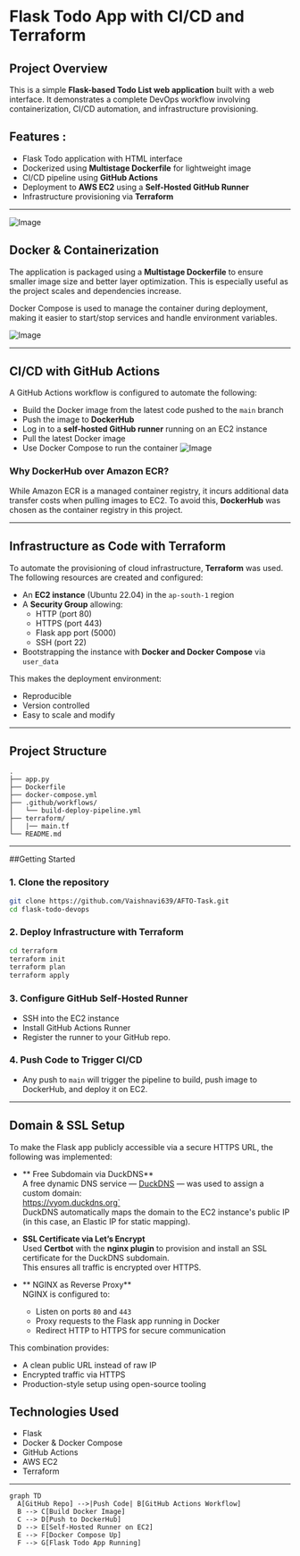 # Flask Todo App with CI/CD and Terraform

## Project Overview
This is a simple **Flask-based Todo List web application** built with a web interface. It demonstrates a complete DevOps workflow involving containerization, CI/CD automation, and infrastructure provisioning.

## Features :
- Flask Todo application with HTML interface
- Dockerized using **Multistage Dockerfile** for lightweight image
- CI/CD pipeline using **GitHub Actions**
- Deployment to **AWS EC2** using a **Self-Hosted GitHub Runner**
- Infrastructure provisioning via **Terraform**

---
![Image](https://github.com/user-attachments/assets/ebb54095-a1c8-4e29-8622-0f8aab31ec6d)

## Docker & Containerization
The application is packaged using a **Multistage Dockerfile** to ensure smaller image size and better layer optimization. This is especially useful as the project scales and dependencies increase.

Docker Compose is used to manage the container during deployment, making it easier to start/stop services and handle environment variables.

![Image](https://github.com/user-attachments/assets/4054e986-0b58-40ed-854a-4f65550ecbac)

---

## CI/CD with GitHub Actions
A GitHub Actions workflow is configured to automate the following:
- Build the Docker image from the latest code pushed to the `main` branch
- Push the image to **DockerHub**
- Log in to a **self-hosted GitHub runner** running on an EC2 instance
- Pull the latest Docker image
- Use Docker Compose to run the container
  ![Image](https://github.com/user-attachments/assets/88df59b9-2243-4ea8-b52a-ce960c6d14a6)

### Why DockerHub over Amazon ECR?
While Amazon ECR is a managed container registry, it incurs additional data transfer costs when pulling images to EC2. To avoid this, **DockerHub** was chosen as the container registry in this project.

---

## Infrastructure as Code with Terraform
To automate the provisioning of cloud infrastructure, **Terraform** was used. The following resources are created and configured:
- An **EC2 instance** (Ubuntu 22.04) in the `ap-south-1` region
- A **Security Group** allowing:
  - HTTP (port 80)
  - HTTPS (port 443)
  - Flask app port (5000)
  - SSH (port 22)
- Bootstrapping the instance with **Docker and Docker Compose** via `user_data`

This makes the deployment environment:
- Reproducible
- Version controlled
- Easy to scale and modify

---

## Project Structure
```
.
├── app.py                     
├── Dockerfile                
├── docker-compose.yml       
├── .github/workflows/
│   └── build-deploy-pipeline.yml           
├── terraform/
│   |── main.tf              
└── README.md                
```

---

##Getting Started
### 1. Clone the repository
```bash
git clone https://github.com/Vaishnavi639/AFTO-Task.git
cd flask-todo-devops
```

### 2. Deploy Infrastructure with Terraform
```bash
cd terraform
terraform init
terraform plan
terraform apply
```

### 3. Configure GitHub Self-Hosted Runner
- SSH into the EC2 instance
- Install GitHub Actions Runner
- Register the runner to your GitHub repo.

### 4. Push Code to Trigger CI/CD
- Any push to `main` will trigger the pipeline to build, push image to DockerHub, and deploy it on EC2.

---
## Domain & SSL Setup

To make the Flask app publicly accessible via a secure HTTPS URL, the following was implemented:

- ** Free Subdomain via DuckDNS**  
  A free dynamic DNS service — [DuckDNS](https://www.duckdns.org/) — was used to assign a custom domain:  
 https://vyom.duckdns.org`  
  DuckDNS automatically maps the domain to the EC2 instance's public IP (in this case, an Elastic IP for static mapping).

- **SSL Certificate via Let’s Encrypt**  
  Used **Certbot** with the **nginx plugin** to provision and install an SSL certificate for the DuckDNS subdomain.  
  This ensures all traffic is encrypted over HTTPS.

- ** NGINX as Reverse Proxy**  
  NGINX is configured to:
  - Listen on ports `80` and `443`
  - Proxy requests to the Flask app running in Docker
  - Redirect HTTP to HTTPS for secure communication

This combination provides:
- A clean public URL instead of raw IP
- Encrypted traffic via HTTPS
- Production-style setup using open-source tooling

##  Technologies Used
- Flask 
- Docker & Docker Compose
- GitHub Actions
- AWS EC2
- Terraform

---



```mermaid
graph TD
  A[GitHub Repo] -->|Push Code| B[GitHub Actions Workflow]
  B --> C[Build Docker Image]
  C --> D[Push to DockerHub]
  D --> E[Self-Hosted Runner on EC2]
  E --> F[Docker Compose Up]
  F --> G[Flask Todo App Running]
```
